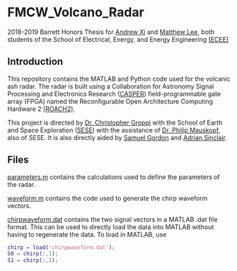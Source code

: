 # FMCW_Volcano_Radar
2018-2019 Barrett Honors Thesis for [Andrew Xi](https://isearch.asu.edu/profile/1787656) and [Matthew Lee](https://isearch.asu.edu/profile/2859444), both students of the School of Electrical, Energy, and Energy Engineering [(ECEE)](https://ecee.engineering.asu.edu/)

## Introduction

This repository contains the MATLAB and Python code used for the volcanic ash radar. The radar is built using a
Collaboration for Astronomy Signal Processing and Electronics Research ([CASPER](https://casper.berkeley.edu/wiki/Main_Page)) field-programmable gate array
(FPGA) named the Reconfigurable Open Architecture Computing Hardware 2 [(ROACH2)](https://casper.berkeley.edu/wiki/ROACH2).

This project is directed by [Dr. Christopher Groppi](https://isearch.asu.edu/profile/1399420) with the School of Earth and Space Exploration ([SESE](https://sese.asu.edu/)) with the assistance of [Dr. Philip Mauskopf](https://isearch.asu.edu/profile/1863516), also of SESE. It is also directly aided by [Samuel Gordon](https://isearch.asu.edu/profile/2331576) and [Adrian Sinclair](https://isearch.asu.edu/profile/1536050).

## Files
[parameters.m](parameters.m) contains the calculations used to define the parameters of the radar.

[waveform.m](waveform.m) contains the code used to generate the chirp waveform vectors.

[chirpwaveform.dat](chirpwaveform.dat) contains the two signal vectors in a MATLAB .dat file format. This can be used to directly load the data into MATLAB without having to regenerate the data. To load in MATLAB, use

```matlab
chirp = load('chirpwaveform.dat');
S0 = chirp(:,1);
S1 = chirp(:,2);
```
